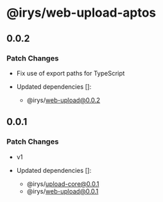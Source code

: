 # @irys/web-upload-aptos

## 0.0.2

### Patch Changes

- Fix use of export paths for TypeScript

- Updated dependencies []:
  - @irys/web-upload@0.0.2

## 0.0.1

### Patch Changes

- v1

- Updated dependencies []:
  - @irys/upload-core@0.0.1
  - @irys/web-upload@0.0.1
